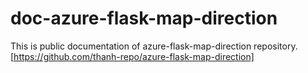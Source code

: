 # doc-azure-flask-map-direction
This is public documentation of azure-flask-map-direction repository. [https://github.com/thanh-repo/azure-flask-map-direction]
